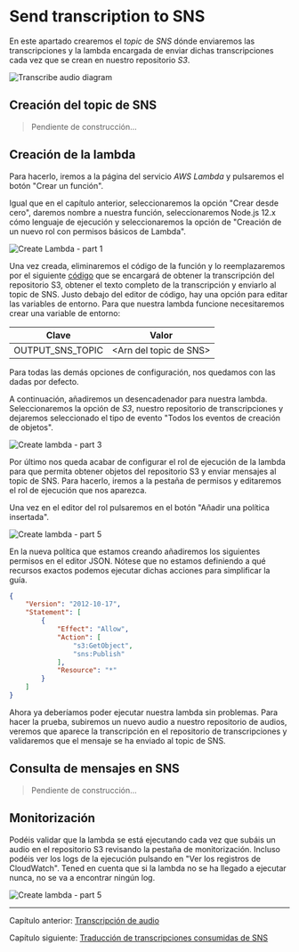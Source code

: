 # Send transcription to SNS

En este apartado crearemos el *topic* de *SNS* dónde enviaremos las transcripciones y la lambda encargada de enviar dichas transcripciones cada vez que se crean en nuestro repositorio *S3*.

![Transcribe audio diagram](C:/Users/oriol/Documents/GitHub/Serverless_Audio_Translator/documentation-images/Serverless_Audio_Translator_part2.png)



## Creación del topic de SNS

> Pendiente de construcción...
>

## Creación de la lambda

Para hacerlo, iremos a la página del servicio *AWS Lambda* y pulsaremos el botón "Crear un función".

Igual que en el capítulo anterior, seleccionaremos la opción "Crear desde cero", daremos nombre a nuestra función, seleccionaremos Node.js 12.x cómo lenguaje de ejecución y seleccionaremos la opción de "Creación de un nuevo rol con permisos básicos de Lambda".

![Create Lambda - part 1](C:/Users/oriol/Documents/GitHub/Serverless_Audio_Translator/documentation-images/create_lambda_generic.png)

Una vez creada, eliminaremos el código de la función y lo reemplazaremos por el siguiente [código](./audio-translator-send-transcription-to-sns.js) que se encargará de obtener la transcripción del repositorio S3, obtener el texto completo de la transcripción y enviarlo al topic de SNS. Justo debajo del editor de código, hay una opción para editar las variables de entorno. Para que nuestra lambda funcione necesitaremos crear una variable de entorno:

| Clave            | Valor                   |
| ---------------- | ----------------------- |
| OUTPUT_SNS_TOPIC | \<Arn del topic de SNS> |

Para todas las demás opciones de configuración, nos quedamos con las dadas por defecto.

A continuación, añadiremos un desencadenador para nuestra lambda. Seleccionaremos la opción de *S3*, nuestro repositorio de transcripciones y dejaremos seleccionado el tipo de evento "Todos los eventos de creación de objetos".

![Create lambda - part 3](C:/Users/oriol/Documents/GitHub/Serverless_Audio_Translator/documentation-images/create_lambda_trigger_2.png)

Por último nos queda acabar de configurar el rol de ejecución de la lambda para que permita obtener objetos del repositorio S3 y enviar mensajes al topic de SNS. Para hacerlo, iremos a la pestaña de permisos y editaremos el rol de ejecución que nos aparezca.

Una vez en el editor del rol pulsaremos en el botón "Añadir una política insertada".

![Create lambda - part 5](C:/Users/oriol/Documents/GitHub/Serverless_Audio_Translator/documentation-images/edit_lambda_role.png)

En la nueva política que estamos creando añadiremos los siguientes permisos en el editor JSON. Nótese que no estamos definiendo a qué recursos exactos podemos ejecutar dichas acciones para simplificar la guía.

```json
{
    "Version": "2012-10-17",
    "Statement": [
        {
            "Effect": "Allow",
            "Action": [
                "s3:GetObject",
                "sns:Publish"
            ],
            "Resource": "*"
        }
    ]
}
```

Ahora ya deberíamos poder ejecutar nuestra lambda sin problemas. Para hacer la prueba, subiremos un nuevo audio a nuestro repositorio de audios, veremos que aparece la transcripción en el repositorio de transcripciones y validaremos que el mensaje se ha enviado al topic de SNS.

## Consulta de mensajes en SNS

> Pendiente de construcción...
>

## Monitorización

Podéis validar que la lambda se está ejecutando cada vez que subáis un audio en el repositorio S3 revisando la pestaña de monitorización. Incluso podéis ver los logs de la ejecución pulsando en "Ver los registros de CloudWatch". Tened en cuenta que si la lambda no se ha llegado a ejecutar nunca, no se va a encontrar ningún log.

![Create lambda - part 5](C:/Users/oriol/Documents/GitHub/Serverless_Audio_Translator/documentation-images/lambda_monitorization.png)



---

Capítulo anterior: [Transcripción de audio](../send-audio-to-transcribe/guide.md)

Capítulo siguiente: [Traducción de transcripciones consumidas de SNS](../02-translate-transcription-from-sns/guide.md)

